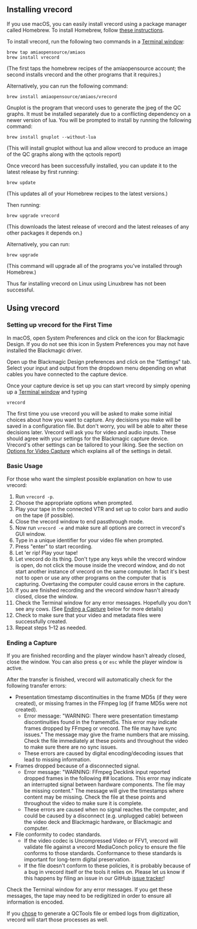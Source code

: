 ## Installing vrecord

If you use macOS, you can easily install vrecord using a package manager called Homebrew. To install Homebrew, follow [these instructions](https://brew.sh/).

To install vrecord, run the following two commands in a [Terminal window](https://en.wikipedia.org/wiki/Terminal_%28macOS%29):
```
brew tap amiaopensource/amiaos
brew install vrecord
```
(The first taps the homebrew recipes of the amiaopensource account; the second installs vrecord and the other programs that it requires.)

Alternatively, you can run the following command:
```
brew install amiaopensource/amiaos/vrecord
```

Gnuplot is the program that vrecord uses to generate the jpeg of the QC graphs. It must be installed separately due to a conflicting dependency on a newer version of lua. You will be prompted to install by running the following command:
```
brew install gnuplot --without-lua
```

(This will install gnuplot without lua and allow vrecord to produce an image of the QC graphs along with the qctools report)

Once vrecord has been successfully installed, you can update it to the latest release by first running:
```
brew update
```
(This updates all of your Homebrew recipes to the latest versions.)

Then running:
```
brew upgrade vrecord
```
(This downloads the latest release of vrecord and the latest releases of any other packages it depends on.)

Alternatively, you can run:
```
brew upgrade
```
(This command will upgrade all of the programs you've installed through Homebrew.)

Thus far installing vrecord on Linux using Linuxbrew has not been successful.

## Using vrecord

### Setting up vrecord for the First Time

In macOS, open System Preferences and click on the icon for Blackmagic Design. If you do not see this icon in System Preferences you may not have installed the Blackmagic driver. 

Open up the Blackmagic Design preferences and click on the "Settings" tab. Select your input and output from the dropdown menu depending on what cables you have connected to the capture device. 

Once your capture device is set up you can start vrecord by simply opening up a [Terminal window](https://en.wikipedia.org/wiki/Terminal_%28macOS%29) and typing 
```
vrecord 
```
The first time you use vrecord you will be asked to make some initial choices about how you want to capture. Any decisions you make will be saved in a configuration file. But don't worry, you will be able to alter these decisions later. 
Vrecord will ask you for video and audio inputs. These should agree with your settings for the Blackmagic capture device. Vrecord's other settings can be tailored to your liking. See the section on [Options for Video Capture](settings.md#options-for-video-capture) which explains all of the settings in detail.

### Basic Usage

For those who want the simplest possible explanation on how to use vrecord:

1. Run `vrecord -p`.
1. Choose the appropriate options when prompted.
1. Play your tape in the connected VTR and set up to color bars and audio on the tape (if possible).
1. Close the vrecord window to end passthrough mode.
1. Now run `vrecord -e` and make sure all options are correct in vrecord's GUI window.
1. Type in a unique identifier for your video file when prompted.
1. Press "enter" to start recording.
1. Let 'er rip! Play your tape!
1. Let vrecord do its thing. Don't type any keys while the vrecord window is open, do not click the mouse inside the vrecord window, and do not start another instance of vrecord on the same computer. In fact it's best not to open or use any other programs on the computer that is capturing. Overtaxing the computer could cause errors in the capture. 
1. If you are finished recording and the vrecord window hasn't already closed, close the window.
1. Check the Terminal window for any error messages. Hopefully you don't see any cows. (See [Ending a Capture](#ending-a-capture) below for more details)
1. Check to make sure that your video and metadata files were successfully created. 
1. Repeat steps 1–12 as needed.

### Ending a Capture

If you are finished recording and the player window hasn't already closed, close the window. You can also press `q` or `esc` while the player window is active.

After the transfer is finished, vrecord will automatically check for the following transfer errors:

* Presentation timestamp discontinuities in the frame MD5s (if they were created), or missing frames in the FFmpeg log (if frame MD5s were not created).
  * Error message: "WARNING: There were presentation timestamp discontinuities found in the framemd5s. This error may indicate frames dropped by FFmpeg or vrecord. The file may have sync issues." The message may give the frame numbers that are missing. Check the file immediately at these points and throughout the video to make sure there are no sync issues.
  * These errors are caused by digital encoding/decoding issues that lead to missing information.
* Frames dropped because of a disconnected signal.
  * Error message: "WARNING: FFmpeg Decklink input reported dropped frames in the following ## locations. This error may indicate an interrupted signal between hardware components. The file may be missing content." The message will give the timestamps where content may be missing. Check the file at these points and throughout the video to make sure it is complete.
  * These errors are caused when no signal reaches the computer, and could be caused by a disconnect (e.g. unplugged cable) between the video deck and Blackmagic hardware, or Blackmagic and computer.
* File conformity to codec standards.
  * If the video codec is Uncompressed Video or FFV1, vrecord will validate file against a vrecord MediaConch policy to ensure the file conforms to those standards. Conformance to these standards is important for long-term digital preservation.
  * If the file doesn't conform to these policies, it is probably because of a bug in vrecord itself or the tools it relies on. Please let us know if this happens by filing an issue in our GitHub [issue tracker](https://github.com/amiaopensource/vrecord/issues)!

Check the Terminal window for any error messages. If you get these messages, the tape may need to be redigitized in order to ensure all information is encoded.

If you [chose](settings.md#options-for-video-capture) to generate a QCTools file or embed logs from digitization, vrecord will start those processes as well.
